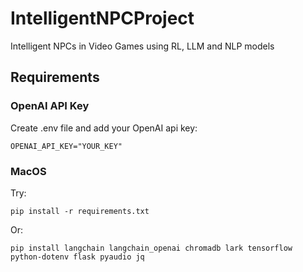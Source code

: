 # IntelligentNPCProject
Intelligent NPCs in Video Games using RL, LLM and NLP models

## Requirements

### OpenAI API Key
Create .env file and add your OpenAI api key:
```
OPENAI_API_KEY="YOUR_KEY"
```


### MacOS
Try:

```
pip install -r requirements.txt
```


Or:

```
pip install langchain langchain_openai chromadb lark tensorflow python-dotenv flask pyaudio jq
```

##
